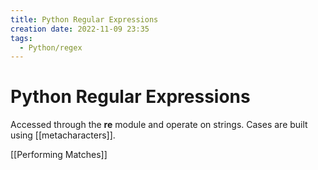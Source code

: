 ```yaml
---
title: Python Regular Expressions
creation date: 2022-11-09 23:35
tags:
  - Python/regex
---
```


# Python Regular Expressions
Accessed through the **re** module and operate on strings. Cases are built using [[metacharacters]]. 

[[Performing Matches]] 

